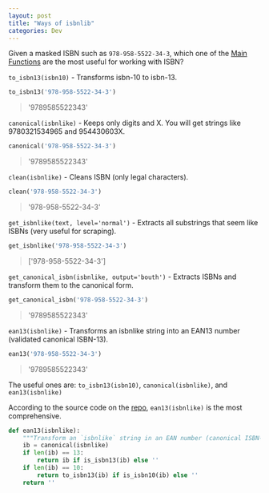 ```yaml
---
layout: post
title: "Ways of isbnlib"
categories: Dev
---
```


Given a masked ISBN such as `978-958-5522-34-3`, which one of the [Main Functions](https://github.com/xlcnd/isbnlib#main-functions) are the most useful for working with ISBN?

`to_isbn13(isbn10)` - Transforms isbn-10 to isbn-13.

```py
to_isbn13('978-958-5522-34-3')
```
> '9789585522343'

`canonical(isbnlike)` - Keeps only digits and X. You will get strings like 9780321534965 and 954430603X.

```py
canonical('978-958-5522-34-3')
```
> '9789585522343'
    
`clean(isbnlike)` - Cleans ISBN (only legal characters).

```py
clean('978-958-5522-34-3')
```
> '978-958-5522-34-3'

`get_isbnlike(text, level='normal')` - Extracts all substrings that seem like ISBNs (very useful for scraping).

```py
get_isbnlike('978-958-5522-34-3')
```
> ['978-958-5522-34-3']
    
`get_canonical_isbn(isbnlike, output='bouth')` - Extracts ISBNs and transform them to the canonical form.

```py
get_canonical_isbn('978-958-5522-34-3')
```
> '9789585522343'
    
`ean13(isbnlike)` - Transforms an isbnlike string into an EAN13 number (validated canonical ISBN-13).

```py
ean13('978-958-5522-34-3')
```
> '9789585522343'

The useful ones are: `to_isbn13(isbn10)`, `canonical(isbnlike)`, and `ean13(isbnlike)`


According to the source code on the [repo](https://github.com/xlcnd/isbnlib/blob/dev/isbnlib/_core.py), `ean13(isbnlike)` is the most comprehensive.
```py
def ean13(isbnlike):
    """Transform an `isbnlike` string in an EAN number (canonical ISBN-13)."""
    ib = canonical(isbnlike)
    if len(ib) == 13:
        return ib if is_isbn13(ib) else ''
    if len(ib) == 10:
        return to_isbn13(ib) if is_isbn10(ib) else ''
    return ''
```
